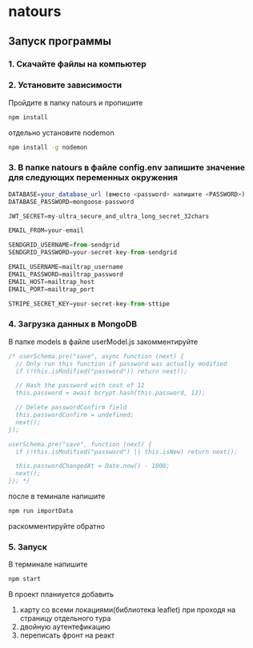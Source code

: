 # natours 

## Запуск программы
### 1. Скачайте файлы на компьютер

### 2. Установите зависимости
Пройдите в папку natours и пропишите 
```bash
npm install
```
отдельно установите nodemon
```bash
npm install -g nodemon
```

### 3. В папке natours в файле config.env запишите значение для следующих переменных окружения 
```javascript 
DATABASE=your_database_url (вместо <password> напишите <PASSWORD>)
DATABASE_PASSWORD=mongoose-password

JWT_SECRET=my-ultra_secure_and_ultra_long_secret_32chars

EMAIL_FROM=your-email

SENDGRID_USERNAME=from-sendgrid
SENDGRID_PASSWORD=your-secret-key-from-sendgrid

EMAIL_USERNAME=mailtrap_username
EMAIL_PASSWORD=mailtrap_password
EMAIL_HOST=mailtrap_host
EMAIL_PORT=mailtrap_port

STRIPE_SECRET_KEY=your-secret-key-from-sttipe
```

### 4. Загрузка данных в MongoDB
В папке models в файле userModel.js закомментируйте

```javascript 
/* userSchema.pre("save", async function (next) {
  // Only run this function if password was actually modified
  if (!this.isModified("password")) return next();

  // Hash the password with cost of 12
  this.password = await bcrypt.hash(this.password, 12);

  // Delete passwordConfirm field
  this.passwordConfirm = undefined;
  next();
});

userSchema.pre("save", function (next) {
  if (!this.isModified("password") || this.isNew) return next();

  this.passwordChangedAt = Date.now() - 1000;
  next();
}); */
```

после в теминале напишите 
```bash
npm run importData
```
раскомментируйте обратно

### 5. Запуск
В терминале напишите
```bash
npm start
```
В проект планиуется добавить 
1) карту со всеми локациями(библиотека leaflet) при проходя на страницу отдельного тура
2) двойную аутентефикацию
3) переписать фронт на реакт




